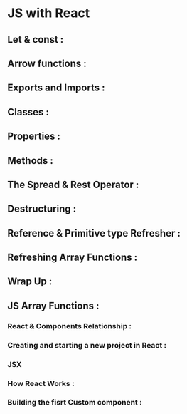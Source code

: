 # JS with React
## Let & const :
## Arrow functions :
## Exports and Imports :
## Classes :
## Properties :
## Methods :
## The Spread & Rest Operator :
## Destructuring :
## Reference & Primitive type Refresher :
## Refreshing Array Functions :
## Wrap Up :
## JS Array Functions :
### React & Components Relationship :
### Creating and starting a new project in React :
### JSX 
### How React Works :
### Building the fisrt Custom component :
